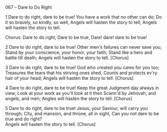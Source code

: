 067 – Dare to Do Right


1
Dare to do right, dare to be true!
You have a work that no other can do;
Do it so bravely, so kindly, so well,
Angels will hasten the story to tell;
Angels will hasten the story to tell.

Chorus:
Dare to do right,
Dare to be true,
Dare!  dare!  dare to be true!

2
Dare to do right, dare to be true!
Other men's failures can never save you;
Stand by your conscience, your honor, your faith;
Stand like a hero and battle till death;
Angels will hasten the story to tell.  [Chorus]

3
Dare to do right, dare to be true!
God who created you cares for you too;
Treasures the tears that his striving ones shed,
Counts and protects ev'ry hair of your head;
Angels will hasten the story to tell.  [Chorus]

4
Dare to do right, dare to be true!
Keep the great Judgment day always in view;
Look at your work as you'll look at it then
Scann'd by Jehovah, and angels, and men;
Angles will hasten the story to tell.  [Chorus]

5
Dare to do right, dare to be true!
Jesus, your Saviour, will carry you through;
City, and mansion, and throne, all in sight,
Can you not dare to be true and do right?  
Angels will hasten the story to tell.  [Chorus]
